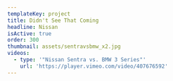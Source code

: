 ```yaml
---
templateKey: project
title: Didn't See That Coming
headline: Nissan
isActive: true
order: 300
thumbnail: assets/sentravsbmw_x2.jpg
videos:
  - type: '"Nissan Sentra vs. BMW 3 Series"'
    url: 'https://player.vimeo.com/video/407676592'
---
```

